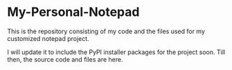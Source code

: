 # My-Personal-Notepad
This is the repository consisting of my code and the files used for my customized notepad project.

I will update it to include the PyPI installer packages for the project soon.
Till then, the source code and files are here.
